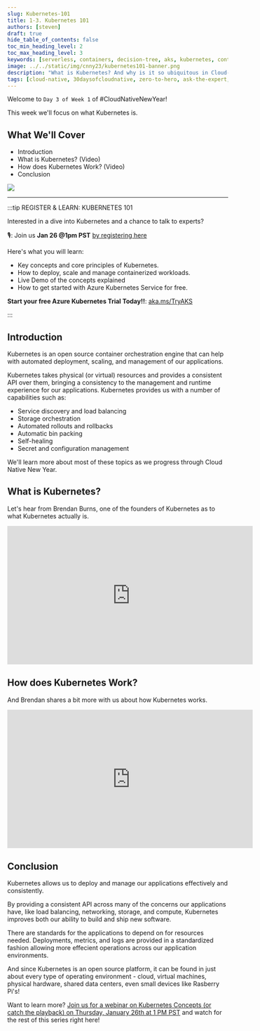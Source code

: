 ```yaml
---
slug: Kubernetes-101
title: 1-3. Kubernetes 101
authors: [steven]
draft: true
hide_table_of_contents: false
toc_min_heading_level: 2
toc_max_heading_level: 3
keywords: [serverless, containers, decision-tree, aks, kubernetes, container-apps]
image: ../../static/img/cnny23/kubernetes101-banner.png
description: "What is Kubernetes? And why is it so ubiquitous in Cloud-native solutions?" 
tags: [cloud-native, 30daysofcloudnative, zero-to-hero, ask-the-expert, azure-kubernetes-service]
---
```


<head>
  <meta name="twitter:url" 
    content="https://azure.github.io/Cloud-Native/cnny-2023/kubernetes-101" />
  <meta name="twitter:title" 
    content="Kubernetes 101" />
  <meta name="twitter:description" 
    content="What is Kubernetes? And why is it so ubiquitous in Cloud-native solutions?" />
  <meta name="twitter:image" 
    content="https://azure.github.io/Cloud-Native/assets/ideal-img/hero-banner.e0a8d29.1030.png" />
  <meta name="twitter:card" content="summary_large_image" />
  <meta name="twitter:creator" 
    content="@stevenmurawski" />
  <meta name="twitter:site" content="@stevenmurawski" /> 
  <link rel="canonical" 
    href="https://azure.github.io/Cloud-Native/cnny-2023/kubernetes-101" />
</head>

Welcome to `Day 3 of Week 1` of #CloudNativeNewYear!

This week we'll focus on what Kubernetes is.

## What We'll Cover
 * Introduction
 * What is Kubernetes? (Video)
 * How does Kubernetes Work? (Video)
 * Conclusion

![](./../../static/img/cnny23/hero-banner.png)

---

:::tip REGISTER & LEARN: KUBERNETES 101

Interested in a dive into Kubernetes and a chance to talk to experts? 

🎙: Join us **Jan 26 @1pm PST** 
[by registering here](https://info.microsoft.com/ww-landing-a-quickstart-guide-to-kubernetes-concepts.html?WT.mc_id=containers-84290-stmuraws)

Here's what you will learn:
 * Key concepts and core principles of Kubernetes.
 * How to deploy, scale and manage containerized workloads.
 * Live Demo of the concepts explained
 * How to get started with Azure Kubernetes Service for free.

**Start your free Azure Kubernetes Trial Today!!**: [aka.ms/TryAKS](https://aka.ms/TryAKS)

:::

## Introduction

Kubernetes is an open source container orchestration engine that can help with automated deployment, scaling, and management of our applications.

Kubernetes takes physical (or virtual) resources and provides a consistent API over them, bringing a consistency to the management and runtime experience for our applications.  Kubernetes provides us with a number of capabilities such as:

* Service discovery and load balancing
* Storage orchestration
* Automated rollouts and rollbacks
* Automatic bin packing
* Self-healing
* Secret and configuration management

We'll learn more about most of these topics as we progress through Cloud Native New Year.

## What is Kubernetes?

Let's hear from Brendan Burns, one of the founders of Kubernetes as to what Kubernetes actually is.

<iframe width="560" height="315" src="https://www.youtube.com/embed/q1PcAawa4Bg" title="YouTube video player" frameborder="0" allow="accelerometer; autoplay; clipboard-write; encrypted-media; gyroscope; picture-in-picture; web-share" allowfullscreen></iframe>

## How does Kubernetes Work?

And Brendan shares a bit more with us about how Kubernetes works.

<iframe width="560" height="315" src="https://www.youtube.com/embed/daVUONZqn88" title="YouTube video player" frameborder="0" allow="accelerometer; autoplay; clipboard-write; encrypted-media; gyroscope; picture-in-picture; web-share" allowfullscreen></iframe>

## Conclusion

Kubernetes allows us to deploy and manage our applications effectively and consistently. 

By providing a consistent API across many of the concerns our applications have, like load balancing, networking, storage, and compute, Kubernetes improves both our ability to build and ship new software. 

There are standards for the applications to depend on for resources needed. Deployments, metrics, and logs are provided in a standardized fashion allowing more effecient operations across our application environments. 

And since Kubernetes is an open source platform, it can be found in just about every type of operating environment - cloud, virtual machines, physical hardware, shared data centers, even small devices like Rasberry Pi's!

Want to learn more?  [Join us for a webinar on Kubernetes Concepts (or catch the playback) on Thursday, January 26th at 1 PM PST](https://info.microsoft.com/ww-landing-a-quickstart-guide-to-kubernetes-concepts.html?WT.mc_id=containers-84290-stmuraws) and watch for the rest of this series right here!